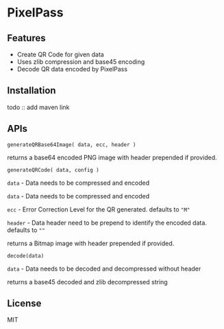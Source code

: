 # PixelPass

## Features

- Create QR Code for given data
- Uses zlib compression and base45 encoding
- Decode QR data encoded by PixelPass

## Installation

todo :: add maven link

## APIs

`generateQRBase64Image( data, ecc, header )`


returns a base64 encoded PNG image with header prepended if provided.

`generateQRCode( data, config )`

`data` - Data needs to be compressed and encoded

`data` - Data needs to be compressed and encoded

`ecc` - Error Correction Level for the QR generated. defaults to `"M"`

`header` - Data header need to be prepend to identify the encoded data. defaults to `""`

returns a Bitmap image with header prepended if provided.

`decode(data)`

`data` - Data needs to be decoded and decompressed without header

returns a base45 decoded and zlib decompressed string

## License
MIT